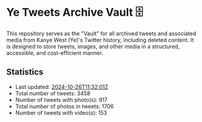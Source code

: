 # Ye Tweets Archive Vault 🗄️

This repository serves as the "Vault" for all archived tweets and associated media from Kanye West (Ye)'s Twitter history, including deleted content. It is designed to store tweets, images, and other media in a structured, accessible, and cost-efficient manner.
## Statistics
- Last updated: [2024-10-26T11:32:01Z](https://github.com/yetweets/vault/commits/main/)
- Total number of tweets: 3458
- Number of tweets with photo(s): 917
- Total number of photos in tweets: 1706
- Number of tweets with video(s): 153
